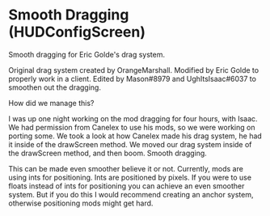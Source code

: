 # Smooth Dragging (HUDConfigScreen)
Smooth dragging for Eric Golde's drag system.

Original drag system created by OrangeMarshall.
Modified by Eric Golde to properly work in a client.
Edited by Mason#8979 and UghItsIsaac#6037 to smoothen out the dragging.

How did we manage this?

I was up one night working on the mod dragging for four hours, with Isaac.
We had permission from Canelex to use his mods, so we were working on porting some.
We took a look at how Canelex made his drag system, he had it inside of the drawScreen method.
We moved our drag system inside of the drawScreen method, and then boom. Smooth dragging.

This can be made even smoother believe it or not. Currently, mods are using ints for positioning.
Ints are positioned by pixels. If you were to use floats instead of ints for positioning you can achieve an even smoother system.
But if you do this I would recommend creating an anchor system, otherwise positioning mods might get hard.
